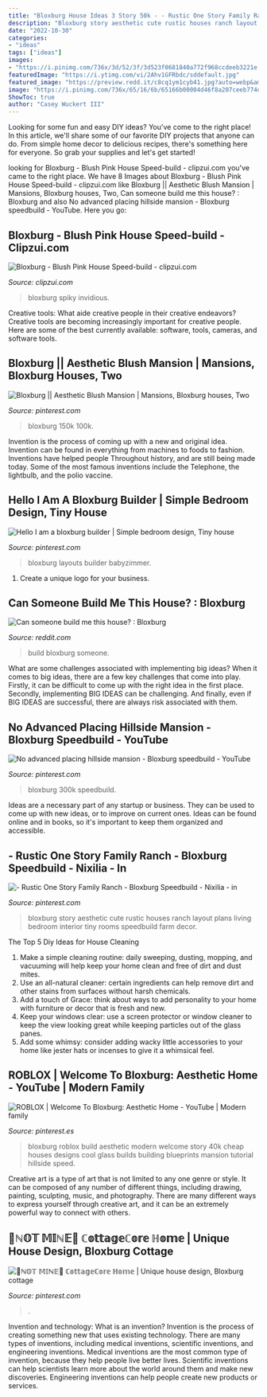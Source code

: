 ```yaml
---
title: "Bloxburg House Ideas 3 Story 50k - - Rustic One Story Family Ranch"
description: "Bloxburg story aesthetic cute rustic houses ranch layout plans living bedroom interior tiny rooms speedbuild farm decor"
date: "2022-10-30"
categories:
- "ideas"
tags: ["ideas"]
images:
- "https://i.pinimg.com/736x/3d/52/3f/3d523f0681840a772f968ccdeeb3221e.jpg"
featuredImage: "https://i.ytimg.com/vi/2Ahv1GFRbdc/sddefault.jpg"
featured_image: "https://preview.redd.it/c8cq1ym1cyb41.jpg?auto=webp&amp;s=c3990c49508720244dbc8b57c54c812a34cc77a4"
image: "https://i.pinimg.com/736x/65/16/6b/65166b00004d46f8a207ceeb774d8782.jpg"
ShowToc: true
author: "Casey Wuckert III"
---
```



Looking for some fun and easy DIY ideas? You've come to the right place! In this article, we'll share some of our favorite DIY projects that anyone can do. From simple home decor to delicious recipes, there's something here for everyone. So grab your supplies and let's get started!

	

		
looking for Bloxburg - Blush Pink House Speed-build - clipzui.com you've came to the right place. We have 8 Images about Bloxburg - Blush Pink House Speed-build - clipzui.com like Bloxburg || Aesthetic Blush Mansion | Mansions, Bloxburg houses, Two, Can someone build me this house? : Bloxburg and also No advanced placing hillside mansion - Bloxburg speedbuild - YouTube. Here you go:
		
    
## Bloxburg - Blush Pink House Speed-build - Clipzui.com

<img loading=lazy src="https://i.ytimg.com/vi/2Ahv1GFRbdc/sddefault.jpg" onerror="this.onerror=null;this.src='https://tse1.mm.bing.net/th?id=OIP.xQHQSpJAc1taO1MIc1kebAHaFj&amp;pid=15.1';" alt="Bloxburg - Blush Pink House Speed-build - clipzui.com">

_Source: clipzui.com_

>bloxburg spiky invidious. 

	

Creative tools: What aide creative people in their creative endeavors?
Creative tools are becoming increasingly important for creative people. Here are some of the best currently available: software, tools, cameras, and software tools.

    
## Bloxburg || Aesthetic Blush Mansion | Mansions, Bloxburg Houses, Two

<img loading=lazy src="https://i.pinimg.com/736x/bf/db/c3/bfdbc3f3408fc3e476a2e7c7bfd118e7.jpg" onerror="this.onerror=null;this.src='https://tse3.mm.bing.net/th?id=OIP.UMkjYeZaQk65jULACzkNsgHaFj&amp;pid=15.1';" alt="Bloxburg || Aesthetic Blush Mansion | Mansions, Bloxburg houses, Two">

_Source: pinterest.com_

>bloxburg 150k 100k. 

	

Invention is the process of coming up with a new and original idea. Invention can be found in everything from machines to foods to fashion. Inventions have helped people Throughout history, and are still being made today. Some of the most famous inventions include the Telephone, the lightbulb, and the polio vaccine.

    
## Hello I Am A Bloxburg Builder | Simple Bedroom Design, Tiny House

<img loading=lazy src="https://i.pinimg.com/736x/7d/d7/72/7dd7727787a4a94038aa817c92d3cc44.jpg" onerror="this.onerror=null;this.src='https://tse3.mm.bing.net/th?id=OIP.DWSCJSA4mtLsLhP42WeUWQHaHa&amp;pid=15.1';" alt="Hello I am a bloxburg builder | Simple bedroom design, Tiny house">

_Source: pinterest.com_

>bloxburg layouts builder babyzimmer. 

	

1. Create a unique logo for your business.

    
## Can Someone Build Me This House? : Bloxburg

<img loading=lazy src="https://preview.redd.it/c8cq1ym1cyb41.jpg?auto=webp&amp;s=c3990c49508720244dbc8b57c54c812a34cc77a4" onerror="this.onerror=null;this.src='https://tse1.mm.bing.net/th?id=OIP.HLivLXhAUTFlgsPtSza5gAHaGB&amp;pid=15.1';" alt="Can someone build me this house? : Bloxburg">

_Source: reddit.com_

>build bloxburg someone. 

	

What are some challenges associated with implementing big ideas?
When it comes to big ideas, there are a few key challenges that come into play. Firstly, it can be difficult to come up with the right idea in the first place. Secondly, implementing BIG IDEAS can be challenging. And finally, even if BIG IDEAS are successful, there are always risk associated with them.

    
## No Advanced Placing Hillside Mansion - Bloxburg Speedbuild - YouTube

<img loading=lazy src="https://i.pinimg.com/736x/29/63/c9/2963c9f73aeaf3e44c464118d502db9c.jpg" onerror="this.onerror=null;this.src='https://tse1.mm.bing.net/th?id=OIP.by9vWW7R7BcoJaQHUzrVlAHaFj&amp;pid=15.1';" alt="No advanced placing hillside mansion - Bloxburg speedbuild - YouTube">

_Source: pinterest.com_

>bloxburg 300k speedbuild. 

	

Ideas are a necessary part of any startup or business. They can be used to come up with new ideas, or to improve on current ones. Ideas can be found online and in books, so it's important to keep them organized and accessible.

    
## - Rustic One Story Family Ranch - Bloxburg Speedbuild - Nixilia - In

<img loading=lazy src="https://i.pinimg.com/736x/65/16/6b/65166b00004d46f8a207ceeb774d8782.jpg" onerror="this.onerror=null;this.src='https://tse2.mm.bing.net/th?id=OIP.B--cCryLzB0H3eDovpV-gwHaEK&amp;pid=15.1';" alt="- Rustic One Story Family Ranch - Bloxburg Speedbuild - Nixilia - in">

_Source: pinterest.com_

>bloxburg story aesthetic cute rustic houses ranch layout plans living bedroom interior tiny rooms speedbuild farm decor. 

	

The Top 5 Diy Ideas for House Cleaning
1. Make a simple cleaning routine: daily sweeping, dusting, mopping, and vacuuming will help keep your home clean and free of dirt and dust mites.
2. Use an all-natural cleaner: certain ingredients can help remove dirt and other stains from surfaces without harsh chemicals.
3. Add a touch of Grace: think about ways to add personality to your home with furniture or decor that is fresh and new.
4. Keep your windows clear: use a screen protector or window cleaner to keep the view looking great while keeping particles out of the glass panes.
5. Add some whimsy: consider adding wacky little accessories to your home like jester hats or incenses to give it a whimsical feel.

    
## ROBLOX | Welcome To Bloxburg: Aesthetic Home - YouTube | Modern Family

<img loading=lazy src="https://i.pinimg.com/736x/3d/52/3f/3d523f0681840a772f968ccdeeb3221e.jpg" onerror="this.onerror=null;this.src='https://tse1.mm.bing.net/th?id=OIP.bDmj26-7pHog9xrrs-27ugHaEK&amp;pid=15.1';" alt="ROBLOX | Welcome To Bloxburg: Aesthetic Home - YouTube | Modern family">

_Source: pinterest.es_

>bloxburg roblox build aesthetic modern welcome story 40k cheap houses designs cool glass builds building blueprints mansion tutorial hillside speed. 

	

Creative art is a type of art that is not limited to any one genre or style. It can be composed of any number of different things, including drawing, painting, sculpting, music, and photography. There are many different ways to express yourself through creative art, and it can be an extremely powerful way to connect with others.

    
## 🚫ℕ𝕆𝕋 𝕄𝕀ℕ𝔼🚫 ℂ𝕠𝕥𝕥𝕒𝕘𝕖ℂ𝕠𝕣𝕖 ℍ𝕠𝕞𝕖 | Unique House Design, Bloxburg Cottage

<img loading=lazy src="https://i.pinimg.com/736x/5d/f1/4f/5df14f5e43b681016b36790299a38ad0.jpg" onerror="this.onerror=null;this.src='https://tse1.mm.bing.net/th?id=OIP.7857CnkoXvMbkxJnz6NokgHaEH&amp;pid=15.1';" alt="🚫ℕ𝕆𝕋 𝕄𝕀ℕ𝔼🚫 ℂ𝕠𝕥𝕥𝕒𝕘𝕖ℂ𝕠𝕣𝕖 ℍ𝕠𝕞𝕖 | Unique house design, Bloxburg cottage">

_Source: pinterest.com_

>. 

	

Invention and technology: What is an invention?
Invention is the process of creating something new that uses existing technology. There are many types of inventions, including medical inventions, scientific inventions, and engineering inventions. Medical inventions are the most common type of invention, because they help people live better lives. Scientific inventions can help scientists learn more about the world around them and make new discoveries. Engineering inventions can help people create new products or services.

